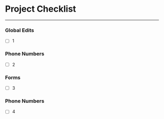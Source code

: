 # <i class="far fa-check-square"></i> Project Checklist
***

### Global Edits
- [ ] 1

### Phone Numbers
- [ ] 2
### Forms
- [ ] 3

### Phone Numbers
- [ ] 4
